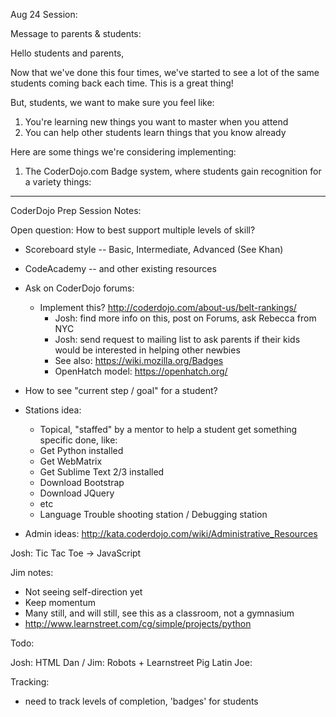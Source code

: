 Aug 24 Session:

Message to parents & students:

Hello students and parents,

Now that we've done this four times, we've started to see a lot of the same students coming back each time. This is a great thing! 

But, students, we want to make sure you feel like:

1. You're learning new things you want to master when you attend
2. You can help other students learn things that you know already

Here are some things we're considering implementing:

1. The CoderDojo.com Badge system, where students gain
recognition for a variety things: 


--------------------

CoderDojo Prep Session Notes:

Open question: How to best support multiple levels of skill?

- Scoreboard style -- Basic, Intermediate, Advanced (See Khan)
- CodeAcademy -- and other existing resources

- Ask on CoderDojo forums: 
	- Implement this? http://coderdojo.com/about-us/belt-rankings/
		- Josh: find more info on this, post on Forums, ask Rebecca from NYC	
		- Josh: send request to mailing list to ask parents if their kids would be interested in helping other newbies
		- See also: https://wiki.mozilla.org/Badges
		- OpenHatch model: https://openhatch.org/
- How to see "current step / goal" for a student?		
- Stations idea: 
  -   Topical, "staffed" by a mentor to help a student get something specific done, like:
    - Get Python installed
    - Get WebMatrix
    - Get Sublime Text 2/3 installed
    - Download Bootstrap
    - Download JQuery
    - etc
    - Language Trouble shooting station / Debugging station
- Admin ideas: http://kata.coderdojo.com/wiki/Administrative_Resources


Josh: Tic Tac Toe -> JavaScript 

Jim notes:

- Not seeing self-direction yet
- Keep momentum
- Many still, and will still, see this as a classroom, not a gymnasium
- http://www.learnstreet.com/cg/simple/projects/python

Todo:

Josh: HTML 
Dan / Jim: Robots + Learnstreet Pig Latin
Joe: 

Tracking:
- need to track levels of completion, 'badges' for students

